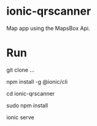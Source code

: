# ionic-qrscanner
Map app using the MapsBox Api. 

# Run
git clone ...

npm install -g @ionic/cli

cd ionic-qrscanner

sudo npm install

ionic serve

